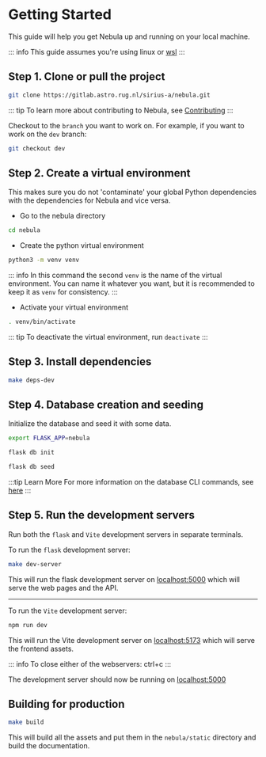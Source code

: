 # Getting Started

This guide will help you get Nebula up and running on your local machine.

::: info
 This guide assumes you're using linux or [wsl](https://docs.microsoft.com/en-us/windows/wsl/install)
:::

## Step 1. Clone or pull the project

```bash
git clone https://gitlab.astro.rug.nl/sirius-a/nebula.git
```


::: tip
To learn more about contributing to Nebula, see [Contributing](/developer/contributing.md)
:::

Checkout to the `branch` you want to work on. For example, if you want to work on the `dev` branch:

```bash
git checkout dev
```

## Step 2. Create a virtual environment

This makes sure you do not 'contaminate' your global Python dependencies with the dependencies for Nebula and vice versa.

-   Go to the nebula directory

```bash
cd nebula
```

-   Create the python virtual environment

```bash
python3 -m venv venv
```

::: info
In this command the second `venv` is the name of the virtual environment. You can name it whatever you want, but it is recommended to keep it as `venv` for consistency.
:::

- Activate your virtual environment

```bash
. venv/bin/activate
```

::: tip
To deactivate the virtual environment, run `deactivate`
:::


## Step 3. Install dependencies

```bash
make deps-dev
```

## Step 4. Database creation and seeding

Initialize the database and seed it with some data.

```bash
export FLASK_APP=nebula

flask db init

flask db seed
```

:::tip Learn More
For more information on the database CLI commands, see [here](/developer/cli/database-cli.md)
:::

## Step 5. Run the development servers

Run both the `flask` and `Vite` development servers in separate terminals.

To run the `flask` development server:
```bash
make dev-server
```

This will run the flask development server on [localhost:5000](localhost:5000) which will serve the web pages and the API.

---

To run the `Vite` development server:
```bash
npm run dev
```

This will run the Vite development server on [localhost:5173](localhost:5173) which will serve the frontend assets.

::: info
To close either of the webservers: ctrl+c
:::

The development server should now be running on [localhost:5000](localhost:5000)

## Building for production

```bash
make build
```

This will build all the assets and put them in the `nebula/static` directory and build the documentation.